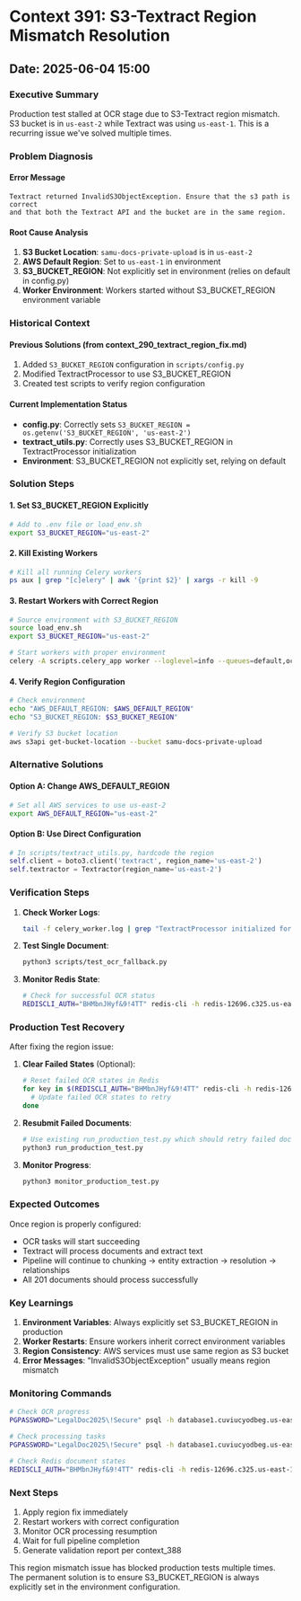 # Context 391: S3-Textract Region Mismatch Resolution

## Date: 2025-06-04 15:00

### Executive Summary
Production test stalled at OCR stage due to S3-Textract region mismatch. S3 bucket is in `us-east-2` while Textract was using `us-east-1`. This is a recurring issue we've solved multiple times.

### Problem Diagnosis

#### Error Message
```
Textract returned InvalidS3ObjectException. Ensure that the s3 path is correct 
and that both the Textract API and the bucket are in the same region.
```

#### Root Cause Analysis
1. **S3 Bucket Location**: `samu-docs-private-upload` is in `us-east-2`
2. **AWS Default Region**: Set to `us-east-1` in environment
3. **S3_BUCKET_REGION**: Not explicitly set in environment (relies on default in config.py)
4. **Worker Environment**: Workers started without S3_BUCKET_REGION environment variable

### Historical Context

#### Previous Solutions (from context_290_textract_region_fix.md)
1. Added `S3_BUCKET_REGION` configuration in `scripts/config.py`
2. Modified TextractProcessor to use S3_BUCKET_REGION
3. Created test scripts to verify region configuration

#### Current Implementation Status
- **config.py**: Correctly sets `S3_BUCKET_REGION = os.getenv('S3_BUCKET_REGION', 'us-east-2')`
- **textract_utils.py**: Correctly uses S3_BUCKET_REGION in TextractProcessor initialization
- **Environment**: S3_BUCKET_REGION not explicitly set, relying on default

### Solution Steps

#### 1. Set S3_BUCKET_REGION Explicitly
```bash
# Add to .env file or load_env.sh
export S3_BUCKET_REGION="us-east-2"
```

#### 2. Kill Existing Workers
```bash
# Kill all running Celery workers
ps aux | grep "[c]elery" | awk '{print $2}' | xargs -r kill -9
```

#### 3. Restart Workers with Correct Region
```bash
# Source environment with S3_BUCKET_REGION
source load_env.sh
export S3_BUCKET_REGION="us-east-2"

# Start workers with proper environment
celery -A scripts.celery_app worker --loglevel=info --queues=default,ocr,text,entity,graph,cleanup --concurrency=8 > celery_worker.log 2>&1 &
```

#### 4. Verify Region Configuration
```bash
# Check environment
echo "AWS_DEFAULT_REGION: $AWS_DEFAULT_REGION"
echo "S3_BUCKET_REGION: $S3_BUCKET_REGION"

# Verify S3 bucket location
aws s3api get-bucket-location --bucket samu-docs-private-upload
```

### Alternative Solutions

#### Option A: Change AWS_DEFAULT_REGION
```bash
# Set all AWS services to use us-east-2
export AWS_DEFAULT_REGION="us-east-2"
```

#### Option B: Use Direct Configuration
```python
# In scripts/textract_utils.py, hardcode the region
self.client = boto3.client('textract', region_name='us-east-2')
self.textractor = Textractor(region_name='us-east-2')
```

### Verification Steps

1. **Check Worker Logs**:
   ```bash
   tail -f celery_worker.log | grep "TextractProcessor initialized for region"
   ```

2. **Test Single Document**:
   ```bash
   python3 scripts/test_ocr_fallback.py
   ```

3. **Monitor Redis State**:
   ```bash
   # Check for successful OCR status
   REDISCLI_AUTH="BHMbnJHyf&9!4TT" redis-cli -h redis-12696.c325.us-east-1-4.ec2.redns.redis-cloud.com -p 12696 --user joe_ott get "doc:state:<document_uuid>" | python3 -m json.tool
   ```

### Production Test Recovery

After fixing the region issue:

1. **Clear Failed States** (Optional):
   ```bash
   # Reset failed OCR states in Redis
   for key in $(REDISCLI_AUTH="BHMbnJHyf&9!4TT" redis-cli -h redis-12696.c325.us-east-1-4.ec2.redns.redis-cloud.com -p 12696 --user joe_ott keys "doc:state:*"); do
     # Update failed OCR states to retry
   done
   ```

2. **Resubmit Failed Documents**:
   ```bash
   # Use existing run_production_test.py which should retry failed documents
   python3 run_production_test.py
   ```

3. **Monitor Progress**:
   ```bash
   python3 monitor_production_test.py
   ```

### Expected Outcomes

Once region is properly configured:
- OCR tasks will start succeeding
- Textract will process documents and extract text
- Pipeline will continue to chunking → entity extraction → resolution → relationships
- All 201 documents should process successfully

### Key Learnings

1. **Environment Variables**: Always explicitly set S3_BUCKET_REGION in production
2. **Worker Restarts**: Ensure workers inherit correct environment variables
3. **Region Consistency**: AWS services must use same region as S3 bucket
4. **Error Messages**: "InvalidS3ObjectException" usually means region mismatch

### Monitoring Commands

```bash
# Check OCR progress
PGPASSWORD="LegalDoc2025\!Secure" psql -h database1.cuviucyodbeg.us-east-1.rds.amazonaws.com -p 5432 -U app_user -d legal_doc_processing -c "SELECT COUNT(*) as total, COUNT(raw_extracted_text) as with_text FROM source_documents WHERE project_uuid = '4a0db6b4-7f77-4d51-9920-22fdd34eaac8';"

# Check processing tasks
PGPASSWORD="LegalDoc2025\!Secure" psql -h database1.cuviucyodbeg.us-east-1.rds.amazonaws.com -p 5432 -U app_user -d legal_doc_processing -c "SELECT task_type, status, COUNT(*) FROM processing_tasks WHERE document_id IN (SELECT document_uuid FROM source_documents WHERE project_uuid = '4a0db6b4-7f77-4d51-9920-22fdd34eaac8') GROUP BY task_type, status;"

# Check Redis document states
REDISCLI_AUTH="BHMbnJHyf&9!4TT" redis-cli -h redis-12696.c325.us-east-1-4.ec2.redns.redis-cloud.com -p 12696 --user joe_ott eval "local count = 0; local cursor = '0'; repeat local result = redis.call('SCAN', cursor, 'MATCH', 'doc:state:*', 'COUNT', 100); cursor = result[1]; count = count + #result[2]; until cursor == '0'; return count" 0
```

### Next Steps

1. Apply region fix immediately
2. Restart workers with correct configuration
3. Monitor OCR processing resumption
4. Wait for full pipeline completion
5. Generate validation report per context_388

This region mismatch issue has blocked production tests multiple times. The permanent solution is to ensure S3_BUCKET_REGION is always explicitly set in the environment configuration.